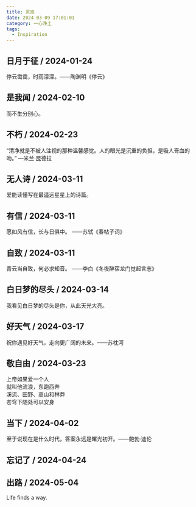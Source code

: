 ```yaml
---
title: 灵感
date: 2024-03-09 17:01:01
category: 一心净土
tags:
  - Inspiration
---
```


## 日月于征 / 2024-01-24

停云霭霭，时雨濛濛。——陶渊明《停云》

## 是我闻 / 2024-02-10

而不生分别心。

## 不朽 / 2024-02-23

“清净就是不被人注视的那种温馨感觉。人的眼光是沉重的负担，是吸人膏血的吻。” —米兰·昆德拉

## 无人诗 / 2024-03-11

爱能读懂写在最遥远星星上的诗篇。

## 有信  / 2024-03-11

愿如风有信，长与日俱中。 ——苏轼《春帖子词》

## 自致  / 2024-03-11

青云当自致，何必求知音。 ——李白《冬夜醉宿龙门觉起言志》

## 白日梦的尽头 / 2024-03-14

我看见白日梦的尽头是你，从此天光大亮。

## 好天气 / 2024-03-17

祝你遇见好天气，走向更广阔的未来。——苏枕河

## 敬自由 / 2024-03-23  

上帝如果爱一个人  
就叫他流浪，东跑西奔  
溪流、田野、高山和林莽  
苍穹下随处可以安身

## 当下 / 2024-04-02

至于说现在是什么时代，答案永远是曙光初开。——鲍勃·迪伦

## 忘记了 / 2024-04-24

## 出路 / 2024-05-04

Life finds a way.